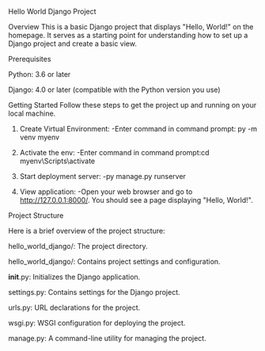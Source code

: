 Hello World Django Project

Overview
This is a basic Django project that displays "Hello, World!" on the homepage. It serves as a starting point for understanding how to set up a Django project and create a basic view.

Prerequisites

Python: 3.6 or later

Django: 4.0 or later (compatible with the Python version you use)

Getting Started
Follow these steps to get the project up and running on your local machine.
1. Create Virtual Environment:
-Enter command in command prompt: py -m venv myenv

2. Activate the env:
-Enter command in command prompt:cd myenv\Scripts\activate

3. Start deployment server:
-py manage.py runserver

4. View application:
-Open your web browser and go to http://127.0.0.1:8000/. You should see a page displaying "Hello, World!".

Project Structure

Here is a brief overview of the project structure:

hello_world_django/: The project directory.

hello_world_django/: Contains project settings and configuration.

__init__.py: Initializes the Django application.

settings.py: Contains settings for the Django project.

urls.py: URL declarations for the project.

wsgi.py: WSGI configuration for deploying the project.

manage.py: A command-line utility for managing the project.
